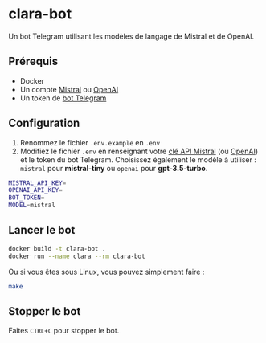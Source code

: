 # clara-bot

Un bot Telegram utilisant les modèles de langage de Mistral et de OpenAI.

## Prérequis

- Docker
- Un compte [Mistral](https://console.mistral.ai/user/api-keys/) ou [OpenAI](https://platform.openai.com/api-keys)
- Un token de [bot Telegram](https://www.commentcoder.com/bot-telegram/)

## Configuration

1. Renommez le fichier ```.env.example``` en  ```.env```
2. Modifiez le fichier ```.env``` en renseignant votre [clé API Mistral](https://console.mistral.ai/user/api-keys/) (ou [OpenAI](https://platform.openai.com/api-keys)) et le token du bot Telegram.
Choisissez également le modèle à utiliser : ```mistral``` pour **mistral-tiny** ou ```openai``` pour **gpt-3.5-turbo**.

```bash
MISTRAL_API_KEY=
OPENAI_API_KEY=
BOT_TOKEN=
MODEL=mistral
```

## Lancer le bot

```bash
docker build -t clara-bot .
docker run --name clara --rm clara-bot
```

Ou si vous êtes sous Linux, vous pouvez simplement faire :

```bash
make
```

## Stopper le bot

Faites ```CTRL+C``` pour stopper le bot.
